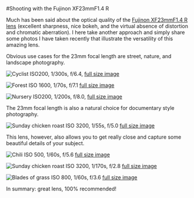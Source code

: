 #Shooting with the Fujinon XF23mmF1.4 R

 Much has been said about the optical quality of the [Fujinon XF23mmF1.4 R lens](http://www.fujifilm.com/products/digital_cameras/x/fujinon_lens_xf23mmf14_r/) (excellent sharpness, nice bokeh, and the virtual absence of distortion and chromatic aberration). I here take another approach and simply share some photos I have taken recently that illustrate the versatility of this amazing lens.

Obvious use cases for the 23mm focal length are street, nature, and landscape photography.

![](https://farm4.staticflickr.com/3853/15083910608_d7412f1943_b.jpg "Cyclist")
ISO200, 1/300s, f/6.4, [full size image](https://farm4.staticflickr.com/3853/15083910608_5f5f9e912b_o.jpg)

![](https://farm4.staticflickr.com/3836/15050310369_16e1a438ed_b.jpg "Forest")
ISO 1600, 1/70s, f/7.1 [full size image](https://farm4.staticflickr.com/3836/15050310369_4c29fe13d0_o.jpg)

![](https://farm3.staticflickr.com/2941/15163861827_4ce3cbd6a1_b.jpg "Nursery")
ISO200, 1/200s, f/8.0, [full size image](https://farm3.staticflickr.com/2941/15163861827_c65289c21d_o.jpg)

The 23mm focal length is also a natural choice for documentary style photography.

![](https://farm4.staticflickr.com/3900/15132142017_6a87665c60_b.jpg "Sunday chicken roast")
ISO 3200, 1/55s, f/5.0 [full size image](https://farm4.staticflickr.com/3900/15132142017_7f9b25f99d_o.jpg)

This lens, however, also allows you to get really close and capture some beautiful details of your subject.

![](https://farm3.staticflickr.com/2944/15324019265_eac10a7f50_b.jpg "Chili")
ISO 500, 1/60s, f/5.6 [full size image](https://farm3.staticflickr.com/2944/15324019265_9d808e0aae_o.jpg)

![](https://farm4.staticflickr.com/3840/15132098438_8754be3627_b.jpg "Sunday chicken roast")
ISO 3200, 1/170s, f/2.8 [full size image](https://farm4.staticflickr.com/3840/15132098438_1b38a063ca_o.jpg)

![](https://farm6.staticflickr.com/5561/15031161238_f8babf6f76_b.jpg "Blades of grass")
ISO 800, 1/60s, f/3.6 [full size image](https://farm6.staticflickr.com/5561/15031161238_c45e0620d9_o.jpg)

In summary: great lens, 100% recommended!